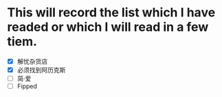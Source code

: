 # This will record the list which I have readed or which I will read in a few tiem.

- [X] 解忧杂货店
- [X] 必须找到阿历克斯
- [ ] 简·爱
- [ ] Fipped
